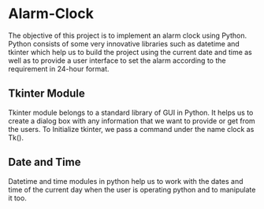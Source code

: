# Alarm-Clock


The objective of this project is to implement an alarm clock using Python. Python consists of some very innovative libraries such as datetime and tkinter which help us to build the project using the current date and time as well as to provide a user interface to set the alarm according to the requirement in 24-hour format.


## Tkinter Module

Tkinter module belongs to a standard library of GUI in Python. It helps us to create a dialog box with any information that we want to provide or get from the users.
To Initialize tkinter, we pass a command under the name clock as Tk().


## Date and Time

Datetime and time modules in python help us to work with the dates and time of the current day when the user is operating python and to manipulate it too.

